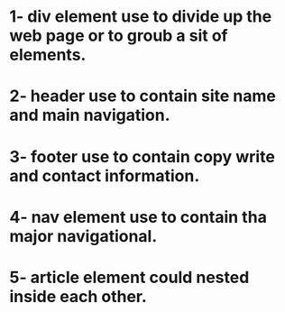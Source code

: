 # 1- div element use to divide up the web page or to groub a sit of elements.
# 2- header use to contain site name and main navigation.
# 3- footer use to contain copy write and contact information.
# 4- nav element use to contain tha major navigational.
# 5- article element could nested inside each other.